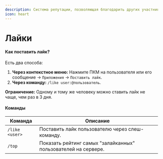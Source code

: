 ```yaml
---
description: Система репутации, позволяющая благодарить других участников сервера.
icon: heart
---
```


# Лайки

#### Как поставить лайк?

Есть два способа:

1. **Через контекстное меню:** Нажмите ПКМ на пользователя или его сообщение -> `Приложения` -> `Поставить лайк`.
2. **Через команду:** `/like user:@пользователь`.

**Ограничение:** Одному и тому же человеку можно ставить лайк не чаще, чем раз в 3 дня.

#### Команды

| Команда        | Описание                                                       |
| -------------- | -------------------------------------------------------------- |
| `/like <user>` | Поставить лайк пользователю через слеш-команду.                |
| `/top`         | Показать рейтинг самых "залайканных" пользователей на сервере. |
